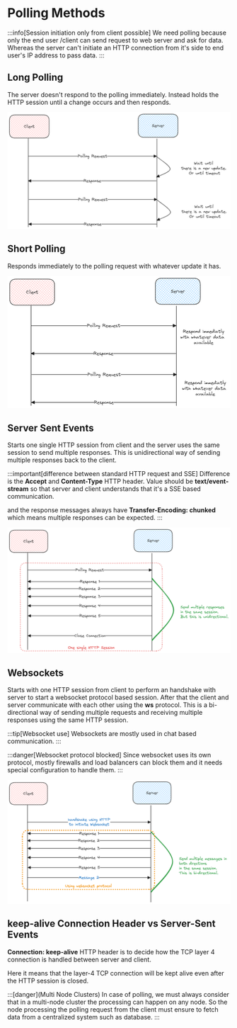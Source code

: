 # Polling Methods

:::info[Session initiation only from client possible]
We need polling because only the end user /client can send request to web server and ask for data.
Whereas the server can't initiate an HTTP connection from it's side to end user's IP address to pass data.
:::

## Long Polling

The server doesn't respond to the polling immediately. Instead holds the HTTP session until a change occurs and then responds.

![long-polling](../../static/img/long-polling.excalidraw.png)

## Short Polling

Responds immediately to the polling request with whatever update it has.

![short-polling](../../static/img/short-polling.excalidraw.png)

## Server Sent Events

Starts one single HTTP session from client and the server uses the same session to send multiple responses.
This is unidirectional way of sending multiple responses back to the client.

:::important[difference between standard HTTP request and SSE]
Difference is the **Accept** and **Content-Type** HTTP header.
Value should be **text/event-stream** so that server and client understands that it's a SSE based communication.

and the response messages always have **Transfer-Encoding: chunked** which means multiple responses can
be expected.
:::

![sse-polling](../../static/img/sse.excalidraw.png)

## Websockets

Starts with one HTTP session from client to perform an handshake with server to start a websocket protocol based session.
After that the client and server communicate with each other using the **ws** protocol.
This is a bi-directional way of sending multiple requests and receiving multiple responses using the same HTTP session.

:::tip[Websocket use]
Websockets are mostly used in chat based communication.
:::

:::danger[Websocket protocol blocked]
Since websocket uses its own protocol, mostly firewalls and load balancers can block them
and it needs special configuration to handle them.
:::

![websockets](../../static/img/websocket.excalidraw.png)

## keep-alive Connection Header vs Server-Sent Events

**Connection: keep-alive** HTTP header is to decide how the TCP layer 4 connection is handled between
server and client.

Here it means that the layer-4 TCP connection will be kept alive even after the HTTP session is closed.

:::[danger](Multi Node Clusters)
In case of polling, we must always consider that in a multi-node cluster the processing can happen on
any node. So the node processing the polling request from the client must ensure to fetch data from
a centralized system such as database.
:::
